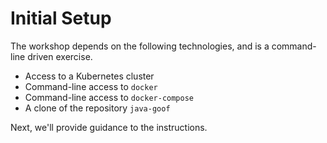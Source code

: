 # Initial Setup

The workshop depends on the following technologies, and is a command-line driven exercise.

* Access to a Kubernetes cluster
* Command-line access to `docker`
* Command-line access to `docker-compose`
* A clone of the repository `java-goof`

Next, we'll provide guidance to the instructions.
